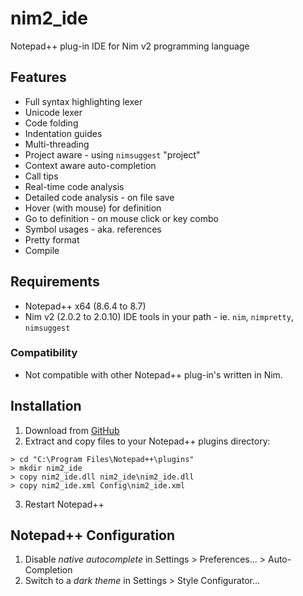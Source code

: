 # nim2_ide

Notepad++ plug-in IDE for Nim v2 programming language

## Features

  * Full syntax highlighting lexer
  * Unicode lexer
  * Code folding
  * Indentation guides
  * Multi-threading
  * Project aware - using `nimsuggest` "project"
  * Context aware auto-completion
  * Call tips
  * Real-time code analysis
  * Detailed code analysis - on file save
  * Hover (with mouse) for definition
  * Go to definition - on mouse click or key combo
  * Symbol usages - aka. references
  * Pretty format
  * Compile

## Requirements

  * Notepad++ x64 (8.6.4 to 8.7)
  * Nim v2 (2.0.2 to 2.0.10) IDE tools in your path - ie. `nim`, `nimpretty`, `nimsuggest`

### Compatibility

  * Not compatible with other Notepad++ plug-in's written in Nim.

## Installation

  1. Download from [GitHub](https://github.com/gremlin-art/nim2_ide/releases "Releases")
  2. Extract and copy files to your Notepad++ plugins directory:
  
	> cd "C:\Program Files\Notepad++\plugins"
	> mkdir nim2_ide
	> copy nim2_ide.dll nim2_ide\nim2_ide.dll
	> copy nim2_ide.xml Config\nim2_ide.xml

  3. Restart Notepad++

## Notepad++ Configuration

  1. Disable *native autocomplete* in Settings > Preferences... > Auto-Completion
  2. Switch to a *dark theme* in Settings > Style Configurator...
